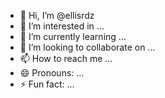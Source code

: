 - 👋 Hi, I’m @ellisrdz
- 👀 I’m interested in ...
- 🌱 I’m currently learning ...
- 💞️ I’m looking to collaborate on ...
- 📫 How to reach me ...
- 😄 Pronouns: ...
- ⚡ Fun fact: ...

<!---
ellisrdz/ellisrdz is a ✨ special ✨ repository because its `README.md` (this file) appears on your GitHub profile.
You can click the Preview link to take a look at your changes.
--->
<!DOCTYPE html>
<html>
<head>
  <title>"La Oveja Marina"<title>
</head>
<body>
  <h1>Oveja Marina</h1>
  <nav>
     <ul>
         <li><a href="">Menu</a></li>
          <li><a href="">Menu</a></li>
          <li><a href="">Menu</a></li>
          <li><a href="">Menu</a></li>
      </ul>
    </nav>
<div class="contenido">
    <div class="articulos">
      <div class="selecciones">
      <div>
         <h2>¿Que es una oveja de mar?<h2>
         <p>El Costasiella Kuroshimae es un pequeño molusco gasterópodo. Los animales de lana y cuyo cuerno tienen forma de espiral no sólo existen en las praderas, el mar tiene su propia oveja, mejor conocida como Costasiella Kuroshimae.
Con un cuerpo de 4-10 mm, ojos pequeños y negros, y un color que va desde el marrón amarillento hasta el verde brillante, incluyendo otros colores como el azul, amarillo, verde, rojo, púrpura, blanco y marrón en su cuerpo,  la oveja del mar, 
es uno de los animales del mar que se alimentan del sol.</p>
</div>
<div><img src="https://www.americanoceans.org/wp-content/uploads/2023/06/sea-sheep-2048x1365.jpg"></div>
</div>
<div class="selecciones">
      <div>
         <h2>¿Donde se encuentra?<h2>
         <p>Fue descubierta en 1993 frente a la costa de la isla de Kuroshima, en Japón, aunque también ha sido localizada en aguas de Filipinas e Indonesia. Pero, más allá de su aspecto, lo más curioso de estas criaturas marinas es su forma de sacar 
el máximo partido de las algas de las que se alimentan en el fondo marino,
 con las que mantienen una relación simbiótica muy particular, la que también ayuda a mantener el equilibrio de las poblaciones de algas en sus hábitats. 
Aunque no es la única razón que las hace especiales.</p>
</div>
<div><img src="https://assets3.thrillist.com/v1/image/2547155/size/tmg-facebook_social.jpg"></div>
</div>
<div class="selecciones">
      <div>
         <h2>Sus características son:<h2>
         <p>Las algas de su cuerpo, le permiten llevar a cabo el proceso de cleptoplastia.
Prefieren habitar en áreas con exuberante vegetación marina, ya que esto les proporciona no solo camuflaje sino también alimento.
Se alimentan de plantas marinas clave, como Avrainvillea y Halimeda, que son alga verde.
El color verde vibrante de las babosas de mar oveja hoja proviene de los cloroplastos ingeridos, lo que las hace parecerse a pequeñas ovejas submarinas que pastan en la vegetación acuática.</p>
<div><img src="https://i.pinimg.com/originals/a2/86/fa/a286fa5f9d574d2c0bf32bab0ad41325.jpg"></div>
</div>
<div class="selecciones">
      <div>
         <h2>La Costasiella kuroshimae, es capaz de llevar a cabo la cleptoplastia<h2>
         <p>Dentro de la babosa marina los cloroplastos producen comida a partir de los materiales orgánicos que hay en la célula y la luz solar.
Es una es una estrategia, dado que la oveja de mar, en vez de tener que ir a buscar siempre comida,
permite que se almacene adentro de sí misma, así genera la energía y la materia cuando la necesita. 
Y a este robo de cloroplastos se le conoce como un proceso de “cleptoplastia”.
Algunos estudios han encontrado que los cloroplastos pueden llevar a cabo la fotosíntesis dentro de las ovejas de mar hasta por entre nueve y 12 meses, y durante todo ese período siguen nutriendo al animal. Lo que aún no logra entenderse es cómo la babosa puede mantener estos cloroplastos durante tanto tiempo dentro de su organismo.</p>
</div>
<div><img src="https://planetacurioso.net/wp-content/uploads/2020/09/oveja-de-mar3.png"></div>
</div>
</div>
<div class="menu-secundario">
<a href="https://www.nationalgeographic.com.es/mundo-animal/oveja-marina_19999">Mas articulos</a>
<a href="https://www.pasionanimal.es/vida-marina/oveja-marina/">Mas articulos</a>
<a href="https://laverdadnoticias.com/ecologia/La-oveja-de-mar-una-babosa-muy-simpatica-20190412-0164.html">Mas articulos</a>
<a href="https://www.youtube.com/watch?v=Y6w1O44OMx0">Mas articulos</a>
<a href="https://www.beonloop.com/oveja-de-mar-un-animal-de-cuento/">Mas articulos</a>
</div>
</div>
<footer>
<p>Esta pagina fue hecha por Ellis Lailie De leon Rodriguez con el fin de dar a conocer esta especie tan rara de molusco gastéropodo</p>
</footer>
</body>
</html>
